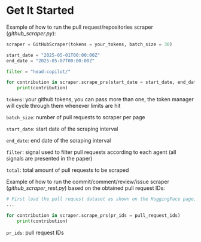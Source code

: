 # Get It Started 

Example of how to run the pull request/repositories scraper (*github_scraper.py*):

```python
scraper = GitHubScraper(tokens = your_tokens, batch_size = 30)

start_date = "2025-05-01T00:00:00Z"
end_date = "2025-05-07T00:00:00Z"

filter = "head:copilot/"

for contribution in scraper.scrape_prs(start_date = start_date, end_date = end_date, filter = filter, total = 5000)
    print(contribution)
```

```tokens```: your github tokens, you can pass more than one, the token manager will cycle through them whenever limits are hit 

```batch_size```: number of pull requests to scraper per page 

```start_date```: start date of the scraping interval 

```end_date```: end date of the scraping interval

```filter```: signal used to filter pull requests according to each agent (all signals are presented in the paper)

```total```: total amount of pull requests to be scraped

Example of how to run the commit/comment/review/issue scraper (*github_scraper_rest.py*) based on the obtained pull request IDs: 

```python
# First load the pull request dataset as shown on the HuggingFace page, then split the "id" column into batches and convert each back into a comma delimited string.
...

for contribution in scraper.scrape_prs(pr_ids = pull_request_ids)
    print(contribution)
```

```pr_ids```: pull request IDs 

